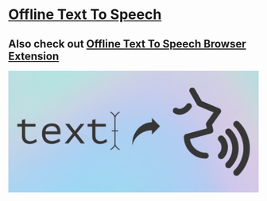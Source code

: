 # [Offline Text To Speech](https://virejdasani.github.io/OfflineTextToSpeech/)
## Also check out [Offline Text To Speech Browser Extension](https://github.com/virejdasani/OfflineTextToSpeech-Extension)
![](https://raw.githubusercontent.com/virejdasani/OfflineTextToSpeech/main/assets/bannerBG.png)
